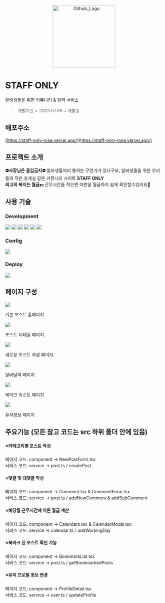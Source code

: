 <div align="center">
<img src="https://res.cloudinary.com/nara9709/image/upload/v1691329744/staffonly_logo_readme_c39gcq.png" width="200px" height="200px" style="" title="Github_Logo"/>
</div>

# STAFF ONLY

알바생들을 위한 커뮤니티 & 달력 서비스

> 개발기간 > 2023.07.09 ~ 개발중

## 배포주소

[https://staff-only-rose.vercel.app/](https://staff-only-rose.vercel.app/)

## 프로젝트 소개

**⛔️사장님은 출입금지⛔️** 알바생들끼리 통하는 무언가가 있다구요, 알바생들을 위한 우리들의 작은 휴게실 같은 커뮤니티 사이트 **STAFF ONLY**  
**최고의 복지는 월급💵** 근무시간을 적으면 이번달 월급까지 쉽게 확인할수있어요🤗

## 사용 기술

### Development

![](https://img.shields.io/badge/next.js-000000?style=for-the-badge&logo=nextdotjs&logoColor=white) ![](https://img.shields.io/badge/typescript-3178C6?style=for-the-badge&logo=typescript&logoColor=white) ![](https://img.shields.io/badge/sanity-F03E2F?style=for-the-badge&logo=sanity&logoColor=white) ![](https://img.shields.io/badge/swr-000000?style=for-the-badge&logo=nextdotjs&logoColor=white) ![](https://img.shields.io/badge/taillwind-06B6D4?style=for-the-badge&logo=tailwindcss&logoColor=white) ![](https://img.shields.io/badge/MUI-007FFF?style=for-the-badge&logo=mui&logoColor=white)

### Config

![](https://img.shields.io/badge/Npm-CB3837?style=for-the-badge&logo=npm&logoColor=white)

### Deploy

![](https://img.shields.io/badge/vercel-000000?style=for-the-badge&logo=vercel&logoColor=white)

## 페이지 구성

![](https://res.cloudinary.com/nara9709/image/upload/v1691331589/Screenshot_2023-08-06_at_8.17.39_AM_ee3lhe.png)

기본 포스트 홈페이지

![](https://res.cloudinary.com/nara9709/image/upload/v1691331908/Screenshot_2023-08-06_at_8.25.02_AM_g1fwtb.png)

포스트 디테일 페이지

![](https://res.cloudinary.com/nara9709/image/upload/v1691331589/Screenshot_2023-08-06_at_8.18.02_AM_i4mlnj.png)

새로운 포스트 작성 페이지

![](https://res.cloudinary.com/nara9709/image/upload/v1691331589/Screenshot_2023-08-06_at_8.17.54_AM_avtryt.png)

알바달력 페이지

![](https://res.cloudinary.com/nara9709/image/upload/v1691331589/Screenshot_2023-08-06_at_8.18.22_AM_keu1xe.png)

북마크 리스트 페이지

![](https://res.cloudinary.com/nara9709/image/upload/v1691331589/Screenshot_2023-08-06_at_8.18.28_AM_moo8dm.png)

유저정보 페이지

## 주요기능 **(모든 참고 코드는 src 하위 폴더 안에 있음)**

#### ⭐️카테고리별 포스트 작성

페이지 코드: component -> NewPostForm.tsx  
서비스 코드: service -> post.ts / createPost

#### ⭐️댓글 및 대댓글 작성

페이지 코드: component -> Comment.tsx & CommentForm.tsx  
서비스 코드: service -> post.ts / addNewComment & addSubComment

#### ⭐️해당월 근무시간에 따른 월급 계산

페이지 코드: component -> Calendars.tsx & CalendarModal.tsx  
서비스 코드: service -> calendar.ts / addWorkingDay

#### ⭐️북마크 된 포스트 확인 가능

페이지 코드: component -> BookmarkList.tsx  
서비스 코드: service -> post.ts / getBookmarkedPosts

#### ⭐️유저 프로필 정보 변경

페이지 코드: component -> ProfileDetail.tsx  
서비스 코드: service -> user.ts / updateProfile
